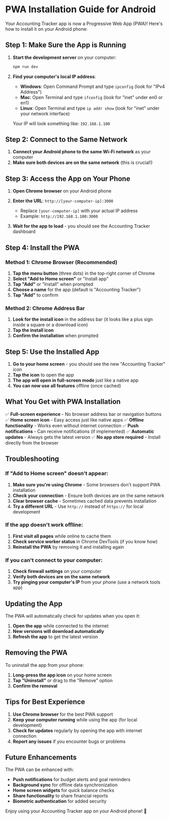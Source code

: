 # PWA Installation Guide for Android

Your Accounting Tracker app is now a Progressive Web App (PWA)! Here's how to install it on your Android phone:

## Step 1: Make Sure the App is Running

1. **Start the development server** on your computer:
   ```bash
   npm run dev
   ```

2. **Find your computer's local IP address**:
   - **Windows**: Open Command Prompt and type `ipconfig` (look for "IPv4 Address")
   - **Mac**: Open Terminal and type `ifconfig` (look for "inet" under en0 or en1)
   - **Linux**: Open Terminal and type `ip addr show` (look for "inet" under your network interface)

   Your IP will look something like: `192.168.1.100`

## Step 2: Connect to the Same Network

1. **Connect your Android phone to the same Wi-Fi network** as your computer
2. **Make sure both devices are on the same network** (this is crucial!)

## Step 3: Access the App on Your Phone

1. **Open Chrome browser** on your Android phone
2. **Enter the URL**: `http://[your-computer-ip]:3000`
   - Replace `[your-computer-ip]` with your actual IP address
   - Example: `http://192.168.1.100:3000`

3. **Wait for the app to load** - you should see the Accounting Tracker dashboard

## Step 4: Install the PWA

### Method 1: Chrome Browser (Recommended)

1. **Tap the menu button** (three dots) in the top-right corner of Chrome
2. **Select "Add to Home screen"** or "Install app"
3. **Tap "Add"** or "Install" when prompted
4. **Choose a name** for the app (default is "Accounting Tracker")
5. **Tap "Add"** to confirm

### Method 2: Chrome Address Bar

1. **Look for the install icon** in the address bar (it looks like a plus sign inside a square or a download icon)
2. **Tap the install icon**
3. **Confirm the installation** when prompted

## Step 5: Use the Installed App

1. **Go to your home screen** - you should see the new "Accounting Tracker" icon
2. **Tap the icon** to open the app
3. **The app will open in full-screen mode** just like a native app
4. **You can now use all features** offline (once cached)

## What You Get with PWA Installation

✅ **Full-screen experience** - No browser address bar or navigation buttons
✅ **Home screen icon** - Easy access just like native apps
✅ **Offline functionality** - Works even without internet connection
✅ **Push notifications** - Can receive notifications (if implemented)
✅ **Automatic updates** - Always gets the latest version
✅ **No app store required** - Install directly from the browser

## Troubleshooting

### If "Add to Home screen" doesn't appear:

1. **Make sure you're using Chrome** - Some browsers don't support PWA installation
2. **Check your connection** - Ensure both devices are on the same network
3. **Clear browser cache** - Sometimes cached data prevents installation
4. **Try a different URL** - Use `http://` instead of `https://` for local development

### If the app doesn't work offline:

1. **First visit all pages** while online to cache them
2. **Check service worker status** in Chrome DevTools (if you know how)
3. **Reinstall the PWA** by removing it and installing again

### If you can't connect to your computer:

1. **Check firewall settings** on your computer
2. **Verify both devices are on the same network**
3. **Try pinging your computer's IP** from your phone (use a network tools app)

## Updating the App

The PWA will automatically check for updates when you open it:
1. **Open the app** while connected to the internet
2. **New versions will download automatically**
3. **Refresh the app** to get the latest version

## Removing the PWA

To uninstall the app from your phone:
1. **Long-press the app icon** on your home screen
2. **Tap "Uninstall"** or drag to the "Remove" option
3. **Confirm the removal**

## Tips for Best Experience

1. **Use Chrome browser** for the best PWA support
2. **Keep your computer running** while using the app (for local development)
3. **Check for updates** regularly by opening the app with internet connection
4. **Report any issues** if you encounter bugs or problems

## Future Enhancements

The PWA can be enhanced with:
- **Push notifications** for budget alerts and goal reminders
- **Background sync** for offline data synchronization
- **Home screen widgets** for quick balance checks
- **Share functionality** to share financial reports
- **Biometric authentication** for added security

Enjoy using your Accounting Tracker app on your Android phone! 🎉